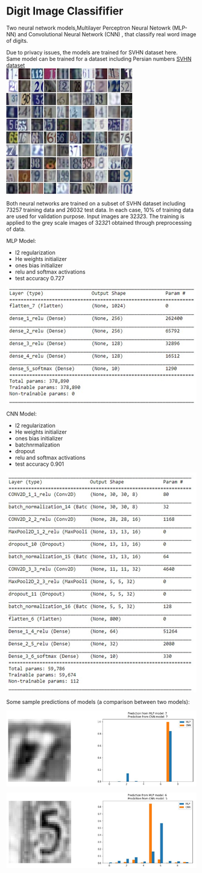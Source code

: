 # Digit Image Classififier
Two neural network models,Multilayer Perceptron Neural Netowrk (MLP-NN) and Convolutional Neural Network (CNN) , that classify real word image of digits.

Due to privacy issues, the models are trained for SVHN dataset here. <br>
Same model can be trained for a dataset including Persian numbers
[SVHN dataset](http://ufldl.stanford.edu/housenumbers/) <br>
![](Images/Numbers.jpg)

Both neural networks are trained on a subset of SVHN dataset including 73257 training data and 26032 test data. In each case, 10% of training data are used for validation purpose.
Input images are 32*32*3. The training is applied to the grey scale images of 32*32*1 obtained through preprocessing of data.

MLP Model:
* l2 regularization
* He weights initializer
* ones bias initializer
* relu and softmax activations
* test accuracy 0.727

![](Images/MLP_Summary.jpg)

CNN Model:
* l2 regularization
* He weights initializer
* ones bias initializer
* batchnrmalization
* dropout
* relu and softmax activations
* test accuracy 0.901 

![](Images/CNN_Summary.jpg)


Some sample predictions of models (a comparison between two models):

![](Images/Sample_output_1.jpg)

![](Images/Sample_output_2.jpg)
